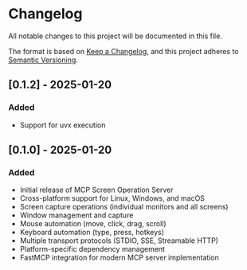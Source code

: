 # Changelog

All notable changes to this project will be documented in this file.

The format is based on [Keep a Changelog](https://keepachangelog.com/en/1.0.0/),
and this project adheres to [Semantic Versioning](https://semver.org/spec/v2.0.0.html).

## [0.1.2] - 2025-01-20

### Added
- Support for uvx execution

## [0.1.0] - 2025-01-20

### Added
- Initial release of MCP Screen Operation Server
- Cross-platform support for Linux, Windows, and macOS
- Screen capture operations (individual monitors and all screens)
- Window management and capture
- Mouse automation (move, click, drag, scroll)
- Keyboard automation (type, press, hotkeys)
- Multiple transport protocols (STDIO, SSE, Streamable HTTP)
- Platform-specific dependency management
- FastMCP integration for modern MCP server implementation
